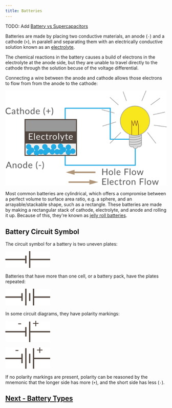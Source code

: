 ```yaml
---
title: Batteries
---
```


TODO: Add [Battery vs Supercapacitors](https://www.machinedesign.com/batteriespower-supplies/what-s-difference-between-batteries-and-capacitors)


Batteries are made by placing two conductive materials, an anode (`-`) and a cathode (`+`), in paralell and separating them with an electrically conductive solution known as an [electrolyte](https://en.wikipedia.org/wiki/Electrolyte).

The chemical reactions in the battery causes a build of electrons in the electrolyte at the anode side, but they are unable to travel directly to the cathode through the solution becuse of the voltage differential. 

Connecting a wire between the anode and cathode allows those electrons to flow from from the anode to the cathode:

![](../Battery_Diagram.svg)

Most common batteries are cylindrical, which offers a compromise between a perfect volume to surface area ratio, e.g. a sphere, and an arrayable/stackable shape, such as a rectangle. These batteries are made by making a rectangular stack of cathode, electrolyte, and anode and rolling it up. Because of this, they're known as [jelly roll batteries](https://en.wikipedia.org/wiki/Jelly_roll_(battery)).

## Battery Circuit Symbol

The circuit symbol for a battery is two uneven plates:

![Battery Circuit Symbol; two uneven plates at a short distance from each other.](/Common_Files/SingleCell_Battery.svg)

Batteries that have more than one cell, or a battery pack, have the plates repeated:

![](/Common_Files/MultiCell_Battery.svg)

In some circuit diagrams, they have polarity markings:

![](/Common_Files/SingleCell_Battery_w_Polarity.svg)

![](/Common_Files/MultiCell_Battery_w_Polarity.svg)

If no polarity markings are present, polarity can be reasoned by the mnemonic that the longer side has more (`+`), and the short side has less (`-`).

## [Next - Battery Types](../Battery_Types)

<br/>